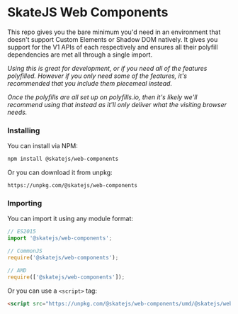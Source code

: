 # SkateJS Web Components

This repo gives you the bare minimum you'd need in an environment that doesn't support Custom Elements or Shadow DOM natively. It gives you support for the V1 APIs of each respectively and ensures all their polyfill dependencies are met all through a single import.

*Using this is great for development, or if you need all of the features polyfilled. However if you only need some of the features, it's recommended that you include them piecemeal instead.*

*Once the polyfills are all set up on polyfills.io, then it's likely we'll recommend using that instead as it'll only deliver what the visiting browser needs.*

### Installing

You can install via NPM:

```sh
npm install @skatejs/web-components
```

Or you can download it from unpkg:

```
https://unpkg.com/@skatejs/web-components
```



### Importing

You can import it using any module format:

```js
// ES2015
import '@skatejs/web-components';

// CommonJS
require('@skatejs/web-components');

// AMD
require(['@skatejs/web-components']);
```

Or you can use a `<script>` tag:

```html
<script src="https://unpkg.com/@skatejs/web-components/umd/@skatejs/web-components.min.js"></script>